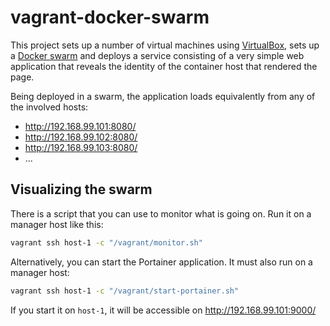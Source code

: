 # vagrant-docker-swarm

This project sets up a number of virtual machines using [VirtualBox](https://www.virtualbox.org/), sets up a [Docker swarm](https://docs.docker.com/engine/swarm/) and deploys a service consisting of a very simple web application that reveals the identity of the container host that rendered the page.

Being deployed in a swarm, the application loads equivalently from any of the involved hosts:

- http://192.168.99.101:8080/
- http://192.168.99.102:8080/
- http://192.168.99.103:8080/
- ...

## Visualizing the swarm

There is a script that you can use to monitor what is going on. Run it on a manager host like this:

```bash
vagrant ssh host-1 -c "/vagrant/monitor.sh"
```

Alternatively, you can start the Portainer application. It must also run on a manager host:

```bash
vagrant ssh host-1 -c "/vagrant/start-portainer.sh"
```
If you start it on `host-1`, it will be accessible on http://192.168.99.101:9000/
